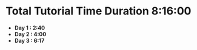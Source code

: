 <h1>Total Tutorial Time Duration 8:16:00</h1>

<ul>
  <li><b>Day 1 : 2:40</b></li>
  <li><b>Day 2 : 4:00</b></li>
  <li><b>Day 3 : 6:17</b></li>
</ul>
